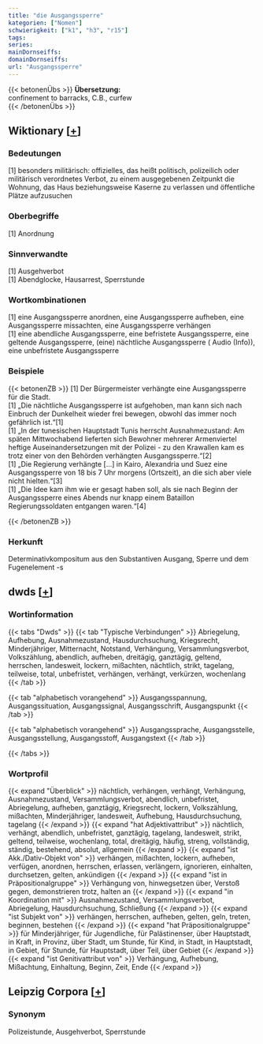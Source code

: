 ```yaml
---
title: "die Ausgangssperre"
kategorien: ["Nomen"]
schwierigkeit: ["k1", "h3", "r15"]
tags:
series:
mainDornseiffs:
domainDornseiffs:
url: "Ausgangssperre"
---
```


{{< betonenÜbs >}}
**Übersetzung:**  
confinement to barracks, C.B., curfew  
{{< /betonenÜbs >}}

## Wiktionary [[+](https://de.wiktionary.org/wiki/Ausgangssperre)]

### Bedeutungen
[1] besonders militärisch: offizielles, das heißt politisch, polizeilich oder militärisch verordnetes Verbot, zu einem ausgegebenen Zeitpunkt die Wohnung, das Haus beziehungsweise Kaserne zu verlassen und öffentliche Plätze aufzusuchen  

### Oberbegriffe
[1] Anordnung  

### Sinnverwandte
[1] Ausgehverbot  
[1] Abendglocke, Hausarrest, Sperrstunde  

### Wortkombinationen
[1] eine Ausgangssperre anordnen, eine Ausgangssperre aufheben, eine Ausgangssperre missachten, eine Ausgangssperre verhängen  
[1] eine abendliche Ausgangssperre, eine befristete Ausgangssperre, eine geltende Ausgangssperre, (eine) nächtliche Ausgangssperre ( Audio (Info)), eine unbefristete Ausgangssperre  

### Beispiele
{{< betonenZB >}}
[1] Der Bürgermeister verhängte eine Ausgangssperre für die Stadt.  
[1] „Die nächtliche Ausgangssperre ist aufgehoben, man kann sich nach Einbruch der Dunkelheit wieder frei bewegen, obwohl das immer noch gefährlich ist.“[1]  
[1] „In der tunesischen Hauptstadt Tunis herrscht Ausnahmezustand: Am späten Mittwochabend lieferten sich Bewohner mehrerer Armenviertel heftige Auseinandersetzungen mit der Polizei - zu den Krawallen kam es trotz einer von den Behörden verhängten Ausgangssperre.“[2]  
[1] „Die Regierung verhängte […] in Kairo, Alexandria und Suez eine Ausgangssperre von 18 bis 7 Uhr morgens (Ortszeit), an die sich aber viele nicht hielten.“[3]  
[1] „Die Idee kam ihm wie er gesagt haben soll, als sie nach Beginn der Ausgangssperre eines Abends nur knapp einem Bataillon Regierungssoldaten entgangen waren.“[4]  

{{< /betonenZB >}}
### Herkunft
Determinativkompositum aus den Substantiven Ausgang, Sperre und dem Fugenelement -s  



## dwds [[+](https://www.dwds.de/wb/Ausgangssperre)]

### Wortinformation
{{< tabs "Dwds" >}}
{{< tab "Typische Verbindungen" >}}
Abriegelung, Aufhebung, Ausnahmezustand, Hausdurchsuchung, Kriegsrecht, Minderjähriger, Mitternacht, Notstand, Verhängung, Versammlungsverbot, Volkszählung, abendlich, aufheben, dreitägig, ganztägig, geltend, herrschen, landesweit, lockern, mißachten, nächtlich, strikt, tagelang, teilweise, total, unbefristet, verhängen, verhängt, verkürzen, wochenlang
{{< /tab >}}

{{< tab "alphabetisch vorangehend" >}}
Ausgangsspannung, Ausgangssituation, Ausgangssignal, Ausgangsschrift, Ausgangspunkt
{{< /tab >}}

{{< tab "alphabetisch vorangehend" >}}
Ausgangssprache, Ausgangsstelle, Ausgangsstellung, Ausgangsstoff, Ausgangstext
{{< /tab >}}

{{< /tabs >}}

### Wortprofil
{{< expand "Überblick" >}} nächtlich, verhängen, verhängt, Verhängung, Ausnahmezustand, Versammlungsverbot, abendlich, unbefristet, Abriegelung, aufheben, ganztägig, Kriegsrecht, lockern, Volkszählung, mißachten, Minderjähriger, landesweit, Aufhebung, Hausdurchsuchung, tagelang {{< /expand >}}
{{< expand "hat Adjektivattribut" >}} nächtlich, verhängt, abendlich, unbefristet, ganztägig, tagelang, landesweit, strikt, geltend, teilweise, wochenlang, total, dreitägig, häufig, streng, vollständig, ständig, bestehend, absolut, allgemein {{< /expand >}}
{{< expand "ist Akk./Dativ-Objekt von" >}} verhängen, mißachten, lockern, aufheben, verfügen, anordnen, herrschen, erlassen, verlängern, ignorieren, einhalten, durchsetzen, gelten, ankündigen {{< /expand >}}
{{< expand "ist in Präpositionalgruppe" >}} Verhängung von, hinwegsetzen über, Verstoß gegen, demonstrieren trotz, halten an {{< /expand >}}
{{< expand "in Koordination mit" >}} Ausnahmezustand, Versammlungsverbot, Abriegelung, Hausdurchsuchung, Schließung {{< /expand >}}
{{< expand "ist Subjekt von" >}} verhängen, herrschen, aufheben, gelten, geln, treten, beginnen, bestehen {{< /expand >}}
{{< expand "hat Präpositionalgruppe" >}} für Minderjähriger, für Jugendliche, für Palästinenser, über Hauptstadt, in Kraft, in Provinz, über Stadt, um Stunde, für Kind, in Stadt, in Hauptstadt, in Gebiet, für Stunde, für Hauptstadt, über Teil, über Gebiet {{< /expand >}}
{{< expand "ist Genitivattribut von" >}} Verhängung, Aufhebung, Mißachtung, Einhaltung, Beginn, Zeit, Ende {{< /expand >}}

## Leipzig Corpora [[+](https://corpora.uni-leipzig.de/en/res?word=Ausgangssperre&corpusId=deu_newscrawl-public_2018)]


### Synonym
Polizeistunde, Ausgehverbot, Sperrstunde

